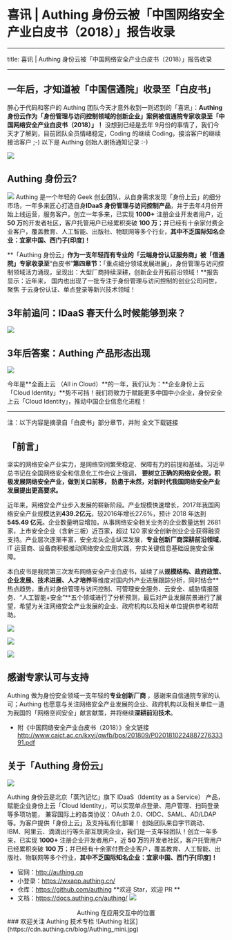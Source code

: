 # 喜讯 | Authing 身份云被「中国网络安全产业白皮书（2018）」报告收录

---

title: 喜讯 | Authing 身份云被「中国网络安全产业白皮书（2018）」报告收录

---
<!-- more -->

## 一年后，才知道被「中国信通院」收录至「白皮书」

醉心于代码和客户的 Authing 团队今天才意外收到一则迟到的「喜讯」：**Authing 身份云作为「身份管理与访问控制领域的创新企业」案例被信通院专家收录至「中国网络安全产业白皮书（2018）」！** 没想到已经是去年 9月份的事情了，我们今天才了解到，目前团队全员情绪稳定，Coding 的继续 Coding，接洽客户的继续接洽客户  ;-) 以下是 Authing 创始人谢扬通知记录 :-)

![](https://cdn.authing.cn/blog/20190826142716.png)

## Authing 身份云?

![](https://cdn.authing.cn/authing-logo@2.png)
Authing 是一个年轻的 Geek 创业团队，从自身需求发现「身份上云」的细分市场，一年多来匠心打造自身**IDaaS  身份管理与访问控制产品**，并于去年4月份开始上线运营，服务客户。创立一年多来，已实现 **1000+** 注册企业开发者用户，近 **50 万**的开发者社区，客户托管用户已经累积突破 **100 万**；并已经有十余家付费企业客户，覆盖教育、人工智能、出版社、物联网等多个行业，**其中不乏国际知名企业：宜家中国、西门子[印度]！**

**「Authing 身份云」**作为一支年轻而有专业的「云端身份认证服务商」被「信通院」专家收录至**“白皮书”**第四章节：**「重点细分领域发展进展」，身份管理与访问控制领域活力涌现，呈现出：大型厂商持续深耕，创新企业开拓前沿领域！**报告显示：近年来， 国内也出现了一批专注于身份管理与访问控制的创业公司问世，聚焦 于云身份认证、单点登录等新兴技术领域！

## 3年前追问：IDaaS 春天什么时候能够到来？
![](https://cdn.authing.cn/blog/20190826150419.png)

## 3年后答案：Authing 产品形态出现
![](https://cdn.authing.cn/blog/20190826150526.png)



今年是**全面上云 （All in Cloud）**的一年，我们认为：**企业身份上云「Cloud Identity」**势不可挡！我们将致力于赋能更多中国中小企业，身份安全上云「Cloud Identity」，推动中国企业信息化进程！

-----

注：以下内容是摘录自「白皮书」部分章节，并附 全文下载链接

## 「前言」

坚实的网络安全产业实力，是网络空间繁荣稳定、保障有力的前提和基础。习近平总书记在全国网络安全和信息化工作会议上强调， **要树立正确的网络安全观，积极发展网络安全产业，做到关口前移， 防患于未然，对新时代我国网络安全产业发展提出更高要求。**

近年来，网络安全产业步入发展的崭新阶段。产业规模快速增长，2017年我国网络安全产业规模达到**439.2亿元**，较2016年增长27.6%，预计 2018 年达到 **545.49 亿元**。企业数量明显增加，从事网络安全相关业务的企业数量达到 2681 家，上市安全企业（含新三板）近百家，超过 120 家安全创新创业企业获得融资支持。产业层次逐渐丰富，安全龙头企业纵深发展，**专业创新厂商深耕前沿领域**，IT 运营商、设备商积极推动网络安全应用实践，夯实关键信息基础设施安全保障。

本白皮书是我院第三次发布网络安全产业白皮书，延续了从**规模结构、政府政策、企业发展、技术进展、人才培养**等维度对国内外产业进展跟踪分析，同时结合**热点趋势，重点对身份管理与访问控制、可管理安全服务、云安全、威胁情报服务、“人工智能+安全”**五个领域进行了分析预测，最后对产业发展前景进行了展望，希望为关注网络安全产业发展的企业、政府机构以及相关单位提供参考和帮助。

![](https://cdn.authing.cn/blog/20190826141914.png)

![](https://cdn.authing.cn/blog/20190826154820.png)

![](https://cdn.authing.cn/blog/20190826142309.png)

## 感谢专家认可与支持
Authing 做为身份安全领域一支年轻的**专业创新厂商** ，感谢来自信通院专家的认可；Authing 也愿意与关注网络安全产业发展的企业、政府机构以及相关单位一道为我国的「网络空间安全」献言献策，并将继续**深耕前沿技术**。

* 附《中国网络安全产业白皮书（2018）》全文链接
http://www.caict.ac.cn/kxyj/qwfb/bps/201809/P020181022488727633391.pdf

## 关于「Authing 身份云」
![](https://cdn.authing.cn/authing-logo@2.png)

Authing 身份云是北京「蒸汽记忆」旗下 IDaaS（Identity as a Service） 产品，赋能企业身份上云「Cloud Identity」，可以实现单点登录、用户管理、扫码登录等多项功能， 兼容国际上的各类协议：OAuth 2.0、OIDC、SAML、AD/LDAP 等。为客户提供「身份上云」及支持私有化部署！
创始团队来自字节跳动、IBM、阿里云、滴滴出行等头部互联网企业，我们是一支年轻团队！创立一年多来，已实现 **1000+** 注册企业开发者用户，近 **50 万**的开发者社区，客户托管用户已经累积突破 **100 万**；并已经有十余家付费企业客户，覆盖教育、人工智能、出版社、物联网等多个行业，**其中不乏国际知名企业：宜家中国、西门子[印度]！**

* 官网：http://authing.cn
* 小登录：https://wxapp.authing.cn/
* 仓库：https://github.com/authing  **欢迎 Star，欢迎 PR **
* 文档：https://docs.authing.cn/authing/
![](https://blobscdn.gitbook.com/v0/b/gitbook-28427.appspot.com/o/assets%2F-LdsKjoPVRBStTP-5zXe%2F-Ldt65HSdkUHIZOt1h0g%2F-Ldt6KoxYkx22NIaD-Oa%2Fimage.png?alt=media&token=10bc73b7-fc73-4862-8ae4-7fb95ef2f223)

<div align=center>Authing 在应用交互中的位置</div>
### 欢迎关注 Authing 技术专栏
![Authing 社区](https://cdn.authing.cn/blog/Authing_mini.jpg)


